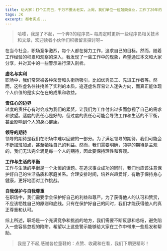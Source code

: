 ```yaml
---
title: 劝大家：打个工而已，千万不要太老实，上周，我们单位一位兢兢业业，工作了20年的老员工，被公司辞退了...
tags: JK
excerpt: 都老实点...
---
```


> 哈喽，我是了不起，一个奔3的程序员~
> 每周定时更新一些程序员相关技术和文章，欢迎读者小伙伴们积极留言探讨呀~

在当今社会，职场竞争激烈，每个人都在努力工作，追求自己的目标。然而，随着工作经验的积累和观察的深入，我发现了一些工作中的现象，希望通过本文和大家分享，并对其中的一些警示进行深入剖析。

**虚名与实利**  
职场中，我们常常被各种荣誉和头衔所吸引，比如优秀员工、先进工作者等。然而，这些虚名往往掩盖了实利的本质。追逐虚名容易让人迷失方向，而真正能体现个人价值的是实实在在的成果和收益。

**责任心的边界**  
过度的责任心有时会成为我们的累赘，让我们为工作付出过多而忽视了自己的需求和欲望。适度的责任心是好的，但过度的责任心可能会导致工作和生活的不平衡，甚至影响到个人的身心健康。

**领导的期待**  
领导的期待是我们在职场中难以回避的一部分。为了满足领导的期待，我们可能会不断加班加点，甚至牺牲自己的利益。然而，我们需要明确，领导的期待是主观的，我们无法完全满足每一个人的期待，因此要保持理性和客观。

**工作与生活的平衡**  
工作与生活的平衡是一个永恒的话题。在追求事业成功的同时，我们也应该注意保护好自己的生活品质和家庭关系。合理安排时间，培养兴趣爱好，有助于保持身心健康，更好地面对工作挑战。

**自我保护与自我尊重**  
在职场中，我们需要学会保护好自己的利益和尊严。为了获得他人的认可和赞赏，不应该牺牲自己的原则和底线。只有在保护好自己的同时，我们才能获得他人的真正尊重和认可。

综上所述，职场是一个充满竞争和挑战的地方，我们需要不断反思和总结，避免陷入一些容易忽视的陷阱。希望以上这些警示能够给大家在工作中带来一些启发和帮助。

> 我是了不起,感谢各位童鞋的：点赞、收藏和在看，我们下期更精彩！
